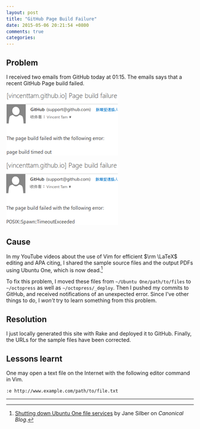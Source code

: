 ```yaml
---
layout: post
title: "GitHub Page Build Failure"
date: 2015-05-06 20:21:54 +0800
comments: true
categories: 
---
```


Problem
---

I received two emails from GitHub today at 01:15.  The emails says
that a recent GitHub Page build failed.

![fail build 1](/images/posts/GHPagesBuild/fail1_300.png)

![fail build 2](/images/posts/GHPagesBuild/fail2_300.png)

Cause
---

In my YouTube videos about the use of Vim for efficient $\rm \LaTeX$
editing and APA citing, I shared the sample source files and the
output PDFs using Ubuntu One, which is now dead.[^ub1dead]

To fix this problem, I moved these files from `~/Ubuntu
One/path/to/files` to `~/octopress` as well as `~/octopress/_deploy`.
Then I pushed my commits to GitHub, and received notifications of an
unexpected error.  Since I've other things to do, I *won't* try to
learn something from this problem.

Resolution
---

I just locally generated this site with Rake and deployed it to
GitHub.  Finally, the URLs for the sample files have been corrected.

Lessons learnt
---

One may open a text file on the Internet with the following editor
command in Vim.

    :e http://www.example.com/path/to/file.txt

---
[^ub1dead]:
    [Shutting down Ubuntu One file services][src] by Jane Silber on
    *Canonical Blog*.

[src]: http://blog.canonical.com/2014/04/02/shutting-down-ubuntu-one-file-services/
